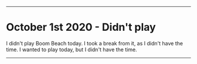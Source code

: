 
***

# October 1st 2020 - Didn't play

I didn't play Boom Beach today. I took a break from it, as I didn't have the time. I wanted to play today, but I didn't have the time.

***
